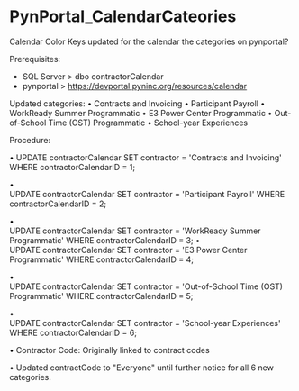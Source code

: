 # PynPortal_CalendarCateories
Calendar Color Keys updated for the calendar the categories on pynportal?

Prerequisites: 
- SQL Server > dbo contractorCalendar 
- pynportal > https://devportal.pyninc.org/resources/calendar 

 
Updated categories:
•	Contracts and Invoicing
•	Participant Payroll
•	WorkReady Summer Programmatic
•	E3 Power Center Programmatic 
•	Out-of-School Time (OST) Programmatic
•	School-year Experiences

Procedure: 

•
UPDATE contractorCalendar
SET contractor = 'Contracts and Invoicing'
WHERE contractorCalendarID = 1;

•	
UPDATE contractorCalendar
SET contractor = 'Participant Payroll'
WHERE contractorCalendarID = 2;

•	
UPDATE contractorCalendar
SET contractor = 'WorkReady Summer Programmatic'
WHERE contractorCalendarID = 3;
•	
UPDATE contractorCalendar
SET contractor = 'E3 Power Center Programmatic'
WHERE contractorCalendarID = 4;

•	
UPDATE contractorCalendar
SET contractor = 'Out-of-School Time (OST) Programmatic'
WHERE contractorCalendarID = 5;

•	
UPDATE contractorCalendar
SET contractor = 'School-year Experiences'
WHERE contractorCalendarID = 6;

•
Contractor Code: 
Originally linked to contract codes

•
Updated contractCode to "Everyone" until further notice for all 6 new categories.


